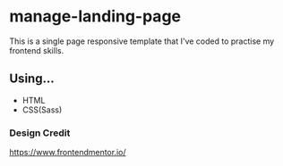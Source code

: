 # manage-landing-page
This is a single page responsive template that I've coded to practise my frontend skills.

## Using...
* HTML
* CSS(Sass)


### Design Credit 
   https://www.frontendmentor.io/
